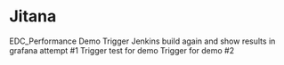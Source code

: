 # Jitana
EDC_Performance Demo
Trigger Jenkins build again and show results in grafana attempt #1
Trigger test for demo
Trigger for demo #2
